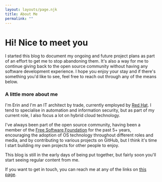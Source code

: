 ```yaml
---
layout: layouts/page.njk
title: About Me
permalink: ""
---
```

# Hi! Nice to meet you

I started this blog to document my ongoing and future project plans as part of an effort to get me to stop abandoning them. It's also a way for me to continue giving back to the open source community without having any software development experience. I hope you enjoy your stay and if there's something you'd like to see, feel free to reach out through any of the means below.

### A little more about me

I'm Erin and I'm an IT architect by trade, currently employed by [Red Hat](https://redhat.com). I tend to specialise in automation and information security, but as part of my current role, I also focus a lot on hybrid cloud technology.

I've always been part of the open source community, having been a member of the [Free Software Foundation](https://fsf.org) for the past 5+ years, encouraging the adoption of OS technology throughout different roles and media, and by contributing to various projects on GitHub, but I think it's time I start building my own projects for other people to enjoy.

This blog is still in the early days of being put together, but fairly soon you'll start seeing regular content from me.

If you want to get in touch, you can reach me at any of the links on [this page](/contact).